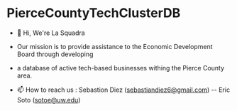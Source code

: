 # PierceCountyTechClusterDB

- 👋 Hi, We're La Squadra

-    Our mission is to provide assistance to the Economic Development Board through developing
-    a database of active tech-based businesses withing the Pierce County area.

- 📫 How to reach us : Sebastion Diez (sebastiandiez6@gmail.com) -- Eric Soto (sotoe@uw.edu)
